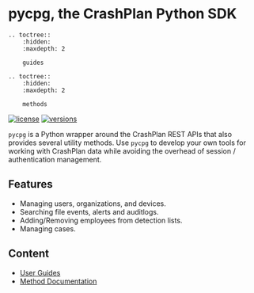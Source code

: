 # pycpg, the CrashPlan Python SDK

```{eval-rst}
.. toctree::
    :hidden:
    :maxdepth: 2

    guides
```

```{eval-rst}
.. toctree::
    :hidden:
    :maxdepth: 2

    methods
```


[![license](https://img.shields.io/pypi/l/pycpg.svg)](https://pypi.org/project/pycpg/)
[![versions](https://img.shields.io/pypi/pyversions/pycpg.svg)](https://pypi.org/project/pycpg/)

`pycpg` is a Python wrapper around the CrashPlan REST APIs that also provides several utility methods. Use `pycpg` to
develop your own tools for working with CrashPlan data while avoiding the overhead
of session / authentication management.

## Features

* Managing users, organizations, and devices.
* Searching file events, alerts and auditlogs.
* Adding/Removing employees from detection lists.
* Managing cases.

## Content

* [User Guides](guides.md)
* [Method Documentation](methods.md)
